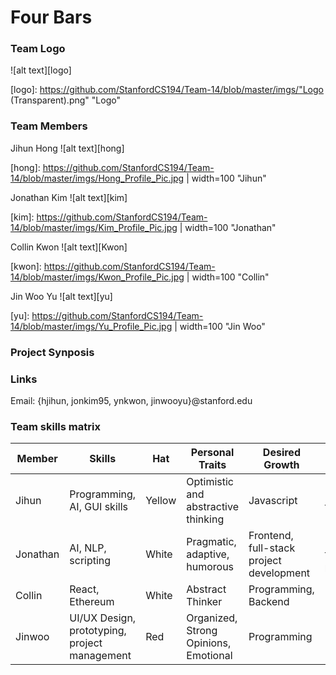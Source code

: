 # Four Bars

### Team Logo
![alt text][logo]

[logo]: https://github.com/StanfordCS194/Team-14/blob/master/imgs/"Logo (Transparent).png" "Logo"

### Team Members
Jihun Hong
![alt text][hong]

[hong]: https://github.com/StanfordCS194/Team-14/blob/master/imgs/Hong_Profile_Pic.jpg | width=100 "Jihun"

Jonathan Kim
![alt text][kim]

[kim]: https://github.com/StanfordCS194/Team-14/blob/master/imgs/Kim_Profile_Pic.jpg | width=100 "Jonathan"

Collin Kwon
![alt text][Kwon]

[kwon]: https://github.com/StanfordCS194/Team-14/blob/master/imgs/Kwon_Profile_Pic.jpg | width=100 "Collin"

Jin Woo Yu
![alt text][yu]

[yu]: https://github.com/StanfordCS194/Team-14/blob/master/imgs/Yu_Profile_Pic.jpg | width=100 "Jin Woo"



### Project Synposis

### Links
Email:
{hjihun, jonkim95, ynkwon, jinwooyu}@stanford.edu

### Team skills matrix
Member | Skills | Hat | Personal Traits | Desired Growth | Weaknesses
--- | --- | --- | --- | --- | ---
Jihun | Programming, AI, GUI skills | Yellow | Optimistic and abstractive thinking | Javascript | Bad long-term memory
Jonathan | AI, NLP, scripting | White | Pragmatic, adaptive, humorous | Frontend, full-stack project development | Looking at the big picture
Collin | React, Ethereum | White | Abstract Thinker | Programming, Backend | Backend
Jinwoo | UI/UX Design, prototyping, project management | Red | Organized, Strong Opinions, Emotional | Programming | Programming
